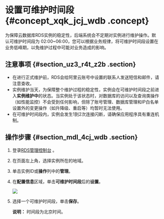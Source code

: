 # 设置可维护时间段 {#concept_xqk_jcj_wdb .concept}

为保障云数据库RDS实例的稳定性，后端系统会不定期对实例进行维护操作。默认可维护时间段为 02:00~06:00，您可以根据业务规律，将可维护时间段设置在业务低峰期，以免维护过程中可能对业务造成的影响。

## 注意事项 {#section_uz3_r4t_z2b .section}

-   在进行正式维护前，RDS会给阿里云账号中设置的联系人发送短信和邮件，请注意查收。
-   实例维护当天，为保障整个维护过程的稳定性，实例会在可维护时间段之前进入**实例维护中**的状态。当实例处于该状态时，对数据库的访问以及查询类操作（如性能监控）不会受到任何影响，但除了账号管理、数据库管理和IP白名单设置外的变更操作（如升降级、重启等）均暂时无法使用。
-   在可维护时间段内，实例会发生1到2次连接闪断，请确保应用程序具有重连机制。

## 操作步骤 {#section_mdl_4cj_wdb .section}

1.  登录[RDS管理控制台](https://rds.console.aliyun.com/) 。
2.  在页面左上角，选择实例所在的地域。
3.  单击实例ID或**操作**列中的**管理**。
4.  在**配置信息**区域，单击**可维护时间段**后的**设置**。

    ![](http://static-aliyun-doc.oss-cn-hangzhou.aliyuncs.com/assets/img/7883/15445861473012_zh-CN.png)

5.  选择一个可维护时间段，单击**保存**。

    **说明：** 时间段为北京时间。


